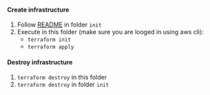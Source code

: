 #### Create infrastructure

1. Follow [README](init/README.md) in folder `init`
2. Execute in this folder (make sure you are looged in using aws cli):
   - `terraform init`
   - `terraform apply`

#### Destroy infrastructure

1. `terraform destroy` in this folder
2. `terraform destroy` in folder `init`
